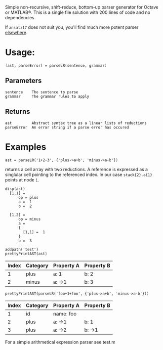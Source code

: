 Simple non-recursive, shift-reduce, bottom-up parser generator for Octave or MATLAB®.
This is a single file solution with 200 lines of code and no dependencies.

If `ansatz17` does not suit you, you'll find much more potent parser [elsewhere](http://www.cs.dartmouth.edu/~mckeeman/cs48/lectures/01_lecture.html).

# Usage:
```
[ast, parseError] = parseLR(sentence, grammar)
```

## Parameters
```
sentence    The sentence to parse
grammar     The grammar rules to apply
```
## Returns
```
ast         Abstract syntax tree as a linear lists of reductions
parseError  An error string if a parse error has occured
```
# Examples
```
ast = parseLR('1+2-3', {'plus->a+b', 'minus->a-b'})
```
returns a cell array with two reductions. A reference is expressed as a singlular cell pointing to the referenced index. In our case `stack{2}.a{1}` points at node `1`.
```
disp(ast)
  [1,1] =
      op = plus
      a =  1
      b =  2

  [1,2] =
      op = minus
      a = 
      {
        [1,1] =  1
      }
      b =  3
      
addpath('test')
prettyPrintAST(ast)
```
| Index | Category | Property A | Property B |
|---|---|---|---|
| 1 | plus | a: 1 | b: 2 |
| 2 | minus | a: ->1 | b: 3 |

```
prettyPrintAST(parseLR('foo+1+foo', {'plus->a+b', 'minus->a-b'}))
```
| Index | Category | Property A | Property B |
|---|---|---|---|
| 1 | id | name: foo |
| 2 | plus | a: ->1 | b: 1 |
| 3 | plus | a: ->2 | b: ->1 |


For a simple arithmetical expression parser see test.m
